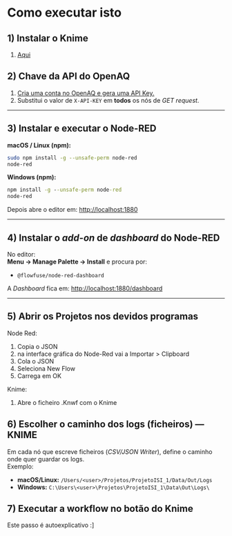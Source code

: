 # Como executar isto

## 1) Instalar o Knime

1. [Aqui](https://www.knime.com/downloads)

## 2) Chave da API do OpenAQ

1. [Cria uma conta no OpenAQ e gera uma API Key.](https://explore.openaq.org/register)  
2. Substitui o valor de `X-API-KEY` em **todos** os nós de *GET request*.

---

## 3) Instalar e executar o Node-RED

**macOS / Linux (npm):**
~~~bash
sudo npm install -g --unsafe-perm node-red
node-red
~~~

**Windows (npm):**
~~~cmd
npm install -g --unsafe-perm node-red
node-red
~~~

Depois abre o editor em: [http://localhost:1880](http://localhost:1880)

---

## 4) Instalar o *add-on* de *dashboard* do Node-RED

No editor:  
**Menu → Manage Palette → Install** e procura por:
- `@flowfuse/node-red-dashboard`

A *Dashboard* fica em: [http://localhost:1880/dashboard](http://localhost:1880/dashboard)

---

## 5) Abrir os Projetos nos devidos programas

Node Red:

1. Copia o JSON
2. na interface gráfica do Node-Red vai a Importar > Clipboard
3. Cola o JSON
4. Seleciona New Flow
5. Carrega em OK

Knime:

1. Abre o ficheiro .Knwf com o Knime


## 6) Escolher o caminho dos logs (ficheiros) — KNIME

Em cada nó que escreve ficheiros (*CSV/JSON Writer*), define o caminho onde quer guardar os logs.  
Exemplo:
- **macOS/Linux:** `/Users/<user>/Projetos/ProjetoISI_1/Data/Out/Logs`
- **Windows:** `C:\Users\<user>\Projetos\ProjetoISI_1\Data\Out\Logs\`

## 7) Executar a workflow no botão do Knime

Este passo é autoexplicativo :] 
